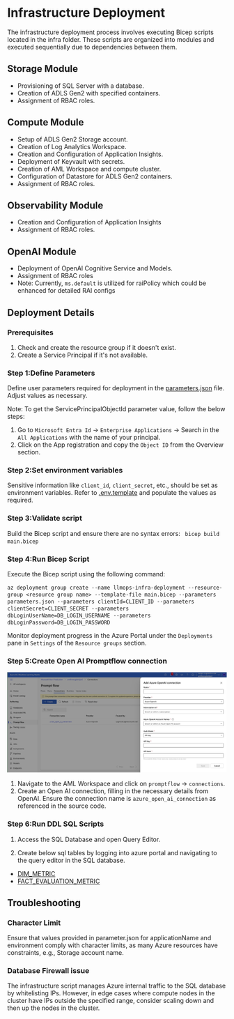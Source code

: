 # Infrastructure Deployment

The infrastructure deployment process involves executing Bicep scripts located in the infra folder. These scripts are organized into modules and executed sequentially due to dependencies between them.

## Storage Module
- Provisioning of SQL Server with a database.
- Creation of ADLS Gen2 with specified containers.
- Assignment of RBAC roles.
## Compute Module
- Setup of ADLS Gen2 Storage account.
- Creation of Log Analytics Workspace.
- Creation and Configuration of Application Insights.
- Deployment of Keyvault with secrets.
- Creation of AML Workspace and compute cluster.
- Configuration of Datastore for ADLS Gen2 containers.
- Assignment of RBAC roles.
## Observability Module
- Creation and Configuration of Application Insights
- Assignment of RBAC roles.
## OpenAI Module
- Deployment of OpenAI Cognitive Service and Models.
- Assignment of RBAC roles
- Note: Currently, `ms.default` is utilized for raiPolicy which could be enhanced for detailed RAI configs 

## Deployment Details

### Prerequisites
1. Check and create the resource group if it doesn't exist.
2. Create a Service Principal if it's not available.



### Step 1:Define Parameters
Define user parameters required for deployment in the [parameters.json](../infra/parameters.json) file. Adjust values as necessary.

Note: To get the ServicePrincipalObjectId parameter value, follow the below steps:
1. Go to `Microsoft Entra Id` -> `Enterprise Applications` -> Search in the `All Applications` with the name of your principal.
2. Click on the App registration and copy the `Object ID` from the Overview section.

### Step 2:Set environment variables
Sensitive information like `client_id`, `client_secret`, etc., should be set as environment variables. Refer to [.env.template](../infra/modules/env.template) and populate the values as required.

### Step 3:Validate script
Build the Bicep script and ensure there are no syntax errors:
` bicep build main.bicep`

### Step 4:Run Bicep Script
Execute the Bicep script using the following command:
``` 
az deployment group create --name llmops-infra-deployment --resource-group <resource group name> --template-file main.bicep --parameters parameters.json --parameters clientId=CLIENT_ID --parameters clientSecret=CLIENT_SECRET --parameters dbLoginUserName=DB_LOGIN_USERNAME --parameters dbLoginPassword=DB_LOGIN_PASSWORD 
```
Monitor deployment progress in the Azure Portal under the `Deployments` pane in `Settings` of the `Resource groups` section.

### Step 5:Create Open AI Promptflow connection
![Promptflow Connection](../docs/images/promptflow_connection.png)
1. Navigate to the AML Workspace and click on `promptflow` -> `connections`.
2. Create an Open AI connection, filling in the necessary details from OpenAI.
Ensure the connection name is `azure_open_ai_connection` as referenced in the source code.

### Step 6:Run DDL SQL Scripts
1. Access the SQL Database and open Query Editor.

2. Create below sql tables by logging into azure portal and navigating to the query editor in the SQL database.
- [DIM_METRIC](azuresql/DIM_METRIC.sql)
- [FACT_EVALUATION_METRIC](azuresql/FACT_EVALUATION_METRIC.sql)

## Troubleshooting

### Character Limit
Ensure that values provided in parameter.json for applicationName and environment comply with character limits, as many Azure resources have constraints, e.g., Storage account name.

### Database Firewall issue
The infrastructure script manages Azure internal traffic to the SQL database by whitelisting IPs. However, in edge cases where compute nodes in the cluster have IPs outside the specified range, consider scaling down and then up the nodes in the cluster.
